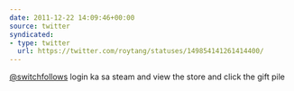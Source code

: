 ```yaml
---
date: 2011-12-22 14:09:46+00:00
source: twitter
syndicated:
- type: twitter
  url: https://twitter.com/roytang/statuses/149854141261414400/
---
```


[@switchfollows](https://twitter.com/switchfollows/) login ka sa steam and view the store and click the gift pile